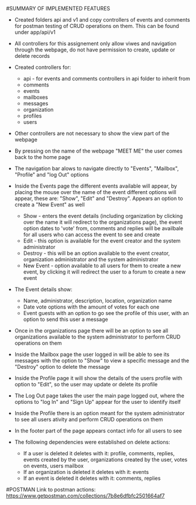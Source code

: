#SUMMARY OF IMPLEMENTED FEATURES
- Created folders api and v1 and copy controllers of events and comments for postman testing of CRUD operations on them. This can be found under app/api/v1
- All controllers for this assignement only allow viwes and navigation through the webpage, do not have permission to create, update or delete records
- Created controllers for:
  * api - for events and comments controllers in api folder to inherit from
  * comments
  * events
  * mailboxes
  * messages
  * organization
  * profiles 
  * users

- Other controllers are not necessary to show the view part of the webpage
- By pressing on the name of the webpage "MEET ME" the user comes back to the home page
- The navigation bar alows to navigate directly to "Events", "Mailbox", "Profile" and "log Out" options
- Inside the Events page the different events available will appear, by placing the mouse over the name of the event different options will appear, these are: "Show", "Edit" and "Destroy". Appears an option to create a "New Event" as well
  * Show - enters the event details (including organization by clicking over the name it will redirect to the organizations page), the event option dates to 'vote' from, comments and replies will be availbale for all users who can access the event to see and create 
  * Edit - this option is available for the event creator and the system administrator 
  * Destroy - this will be an option available to the event creator, organization administrator and the system administrator
  * New Event - option available to all users for them to create a new event, by clicking it will redirect the user to a forum to create a new event 

- The Event details show:
  * Name, administrator, description, location, organization name
  * Date vote options with the amount of votes for each one
  * Event guests with an option to go see the profile of this user, with an option to send this user a message

- Once in the organizations page there will be an option to see all organizations available to the system administrator to perform CRUD operations on them
- Inside the Mailbox page the user logged in will be able to see its messages  with the option to "Show" to view a specific message and the "Destroy" option to delete the message
- Inside the Profile page it will show the details of the users profile with option to "Edit", so the user may update or delete its profile
- The Log Out page takes the user the main page logged out, where the options to "log In" and "Sign Up" appear for the user to identify itself 
- Inside the Profile there is an option meant for the system administrator to see all users ativity and perform CRUD operations on them
- In the footer part of the page appears contact info for all users to see

- The following dependencies were established on delete actions:
  * If a user is deleted it deletes with it: profile, comments, replies, events created by the user, organizations created by the user, votes on events, users mailbox
  * If an organization is deleted it deletes with it: events
  * If an event is deleted it deletes with it: comments, replies 

#POSTMAN
Link to postman actions: https://www.getpostman.com/collections/7b8e6dfbfc2501664af7